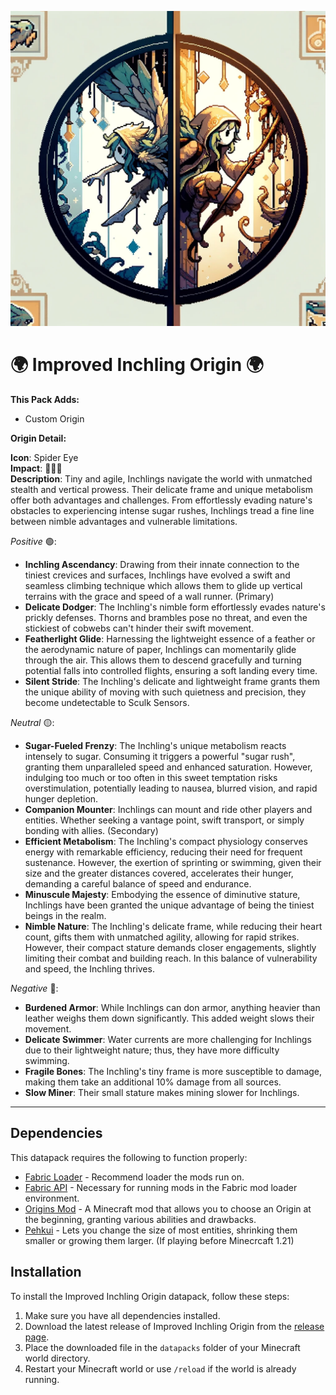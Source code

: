 <p align="center">
  <img src="https://raw.githubusercontent.com/0vergrown/Improved-Inchling-Origin/main/pack.png" alt="Improved Inchling Origin cover"/>
</p>

# 🌍 Improved Inchling Origin 🌍

**This Pack Adds:**
- Custom Origin

**Origin Detail:**

**Icon**: Spider Eye\
**Impact**: 🔴🔴🔴\
**Description**: Tiny and agile, Inchlings navigate the world with unmatched stealth and vertical prowess. Their delicate frame and unique metabolism offer both advantages and challenges. From effortlessly evading nature's obstacles to experiencing intense sugar rushes, Inchlings tread a fine line between nimble advantages and vulnerable limitations.

*Positive* 🟢:
- **Inchling Ascendancy**: Drawing from their innate connection to the tiniest crevices and surfaces, Inchlings have evolved a swift and seamless climbing technique which allows them to glide up vertical terrains with the grace and speed of a wall runner. (Primary)
- **Delicate Dodger**: The Inchling's nimble form effortlessly evades nature's prickly defenses. Thorns and brambles pose no threat, and even the stickiest of cobwebs can't hinder their swift movement.
- **Featherlight Glide**: Harnessing the lightweight essence of a feather or the aerodynamic nature of paper, Inchlings can momentarily glide through the air. This allows them to descend gracefully and turning potential falls into controlled flights, ensuring a soft landing every time.
- **Silent Stride**: The Inchling's delicate and lightweight frame grants them the unique ability of moving with such quietness and precision, they become undetectable to Sculk Sensors.

*Neutral* 🟡:
- **Sugar-Fueled Frenzy**: The Inchling's unique metabolism reacts intensely to sugar. Consuming it triggers a powerful "sugar rush", granting them unparalleled speed and enhanced saturation. However, indulging too much or too often in this sweet temptation risks overstimulation, potentially leading to nausea, blurred vision, and rapid hunger depletion.
- **Companion Mounter**: Inchlings can mount and ride other players and entities. Whether seeking a vantage point, swift transport, or simply bonding with allies. (Secondary)
- **Efficient Metabolism**: The Inchling's compact physiology conserves energy with remarkable efficiency, reducing their need for frequent sustenance. However, the exertion of sprinting or swimming, given their size and the greater distances covered, accelerates their hunger, demanding a careful balance of speed and endurance.
- **Minuscule Majesty**: Embodying the essence of diminutive stature, Inchlings have been granted the unique advantage of being the tiniest beings in the realm.
- **Nimble Nature**: The Inchling's delicate frame, while reducing their heart count, gifts them with unmatched agility, allowing for rapid strikes. However, their compact stature demands closer engagements, slightly limiting their combat and building reach. In this balance of vulnerability and speed, the Inchling thrives.

*Negative* 🔴:
- **Burdened Armor**: While Inchlings can don armor, anything heavier than leather weighs them down significantly. This added weight slows their movement.
- **Delicate Swimmer**: Water currents are more challenging for Inchlings due to their lightweight nature; thus, they have more difficulty swimming.
- **Fragile Bones**: The Inchling's tiny frame is more susceptible to damage, making them take an additional 10% damage from all sources.
- **Slow Miner**: Their small stature makes mining slower for Inchlings.

---
## Dependencies
This datapack requires the following to function properly:
- [Fabric Loader](https://fabricmc.net/) - Recommend loader the mods run on.
- [Fabric API](https://fabricmc.net/use/) - Necessary for running mods in the Fabric mod loader environment.
- [Origins Mod](https://github.com/apace100/origins-fabric) - A Minecraft mod that allows you to choose an Origin at the beginning, granting various abilities and drawbacks.
- [Pehkui](https://github.com/Virtuoel/Pehkui) - Lets you change the size of most entities, shrinking them smaller or growing them larger. (If playing before Minecrcaft 1.21)

## Installation
To install the Improved Inchling Origin datapack, follow these steps:
1. Make sure you have all dependencies installed.
2. Download the latest release of Improved Inchling Origin from the [release page](https://modrinth.com/datapack/improved-inchling-origin).
3. Place the downloaded file in the `datapacks` folder of your Minecraft world directory.
4. Restart your Minecraft world or use `/reload` if the world is already running.
